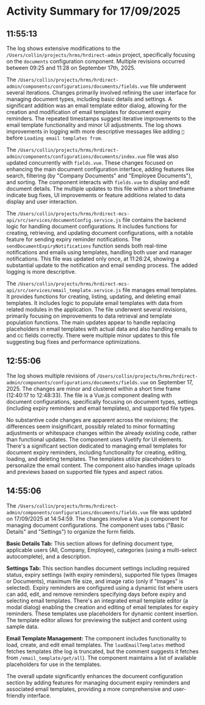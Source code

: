# Activity Summary for 17/09/2025

## 11:55:13
The log shows extensive modifications to the `/Users/collin/projects/hrms/hrdirect-admin` project, specifically focusing on the `documents` configuration component.  Multiple revisions occurred between 09:25 and 11:28 on September 17th, 2025.

The `/Users/collin/projects/hrms/hrdirect-admin/components/configurations/documents/fields.vue` file underwent several iterations.  Changes primarily involved refining the user interface for managing document types, including basic details and settings.  A significant addition was an email template editor dialog, allowing for the creation and modification of email templates for document expiry reminders.  The repeated timestamps suggest iterative improvements to the email template functionality and minor UI adjustments.  The log shows improvements in logging with more descriptive messages like adding `🔄` before `Loading email templates from`.

The `/Users/collin/projects/hrms/hrdirect-admin/components/configurations/documents/index.vue` file was also updated concurrently with `fields.vue`. These changes focused on enhancing the main document configuration interface, adding features like search, filtering (by "Company Documents" and "Employee Documents"), and sorting. The component interacts with  `fields.vue` to display and edit document details. The multiple updates to this file within a short timeframe indicate bug fixes, UI improvements or feature additions related to data display and user interaction.


The `/Users/collin/projects/hrms/hrdirect-mcs-api/src/services/documentConfig.service.js` file contains the backend logic for handling document configurations.  It includes functions for creating, retrieving, and updating document configurations, with a notable feature for sending expiry reminder notifications.  The `sendDocumentExpiryNotifications` function sends both real-time notifications and emails using templates,  handling both user and manager notifications. This file was updated only once, at 11:26:24, showing a substantial update to the notification and email sending process. The added logging is more descriptive.

The `/Users/collin/projects/hrms/hrdirect-mcs-api/src/services/email_template.service.js` file manages email templates.  It provides functions for creating, listing, updating, and deleting email templates. It includes logic to populate email templates with data from related modules in the application. The file underwent several revisions, primarily focusing on improvements to data retrieval and template population functions. The main updates appear to handle replacing placeholders in email templates with actual data and also handling emails to and cc fields correctly. There were multiple minor updates to this file suggesting bug fixes and performance optimizations.


## 12:55:06
The log shows multiple revisions of `/Users/collin/projects/hrms/hrdirect-admin/components/configurations/documents/fields.vue` on September 17, 2025.  The changes are minor and clustered within a short time frame (12:40:17 to 12:48:33).  The file is a Vue.js component dealing with document configurations, specifically focusing on document types, settings (including expiry reminders and email templates), and supported file types.

No substantive code changes are apparent across the revisions; the differences seem insignificant, possibly related to minor formatting adjustments or whitespace changes within the already existing code, rather than functional updates. The component uses Vuetify for UI elements.  There's a significant section dedicated to managing email templates for document expiry reminders, including functionality for creating, editing, loading, and deleting templates.  The templates utilize placeholders to personalize the email content.  The component also handles image uploads and previews based on supported file types and aspect ratios.


## 14:55:06
The `/Users/collin/projects/hrms/hrdirect-admin/components/configurations/documents/fields.vue` file was updated on 17/09/2025 at 14:54:59.  The changes involve a Vue.js component for managing document configurations.  The component uses tabs ("Basic Details" and "Settings") to organize the form fields.

**Basic Details Tab:**  This section allows for defining document type, applicable users (All, Company, Employee), categories (using a multi-select autocomplete), and a description.

**Settings Tab:** This section handles document settings including required status, expiry settings (with expiry reminders), supported file types (Images or Documents), maximum file size, and image ratio (only if "Images" is selected).  Expiry reminders are configured using a dynamic list where users can add, edit, and remove reminders specifying days before expiry and selecting email templates.  There's an integrated email template editor (a modal dialog) enabling the creation and editing of email templates for expiry reminders.  These templates use placeholders for dynamic content insertion.  The template editor allows for previewing the subject and content using sample data.

**Email Template Management:** The component includes functionality to load, create, and edit email templates. The `loadEmailTemplates` method fetches templates (the log is truncated, but the comment suggests it fetches from `/email_template/get/all`). The component maintains a list of available placeholders for use in the templates.

The overall update significantly enhances the document configuration section by adding features for managing document expiry reminders and associated email templates, providing a more comprehensive and user-friendly interface.
